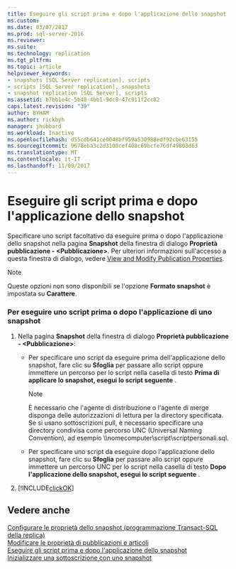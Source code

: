 ```yaml
---
title: Eseguire gli script prima e dopo l'applicazione dello snapshot | Microsoft Docs
ms.custom: 
ms.date: 03/07/2017
ms.prod: sql-server-2016
ms.reviewer: 
ms.suite: 
ms.technology: replication
ms.tgt_pltfrm: 
ms.topic: article
helpviewer_keywords:
- snapshots [SQL Server replication], scripts
- scripts [SQL Server replication], snapshots
- snapshot replication [SQL Server], scripts
ms.assetid: b7bb1e4c-5b48-4bb1-9dc8-47c911f2cc82
caps.latest.revision: "39"
author: BYHAM
ms.author: rickbyh
manager: jhubbard
ms.workload: Inactive
ms.openlocfilehash: d55cdb641ce0048bf959a530988edf92cbe63155
ms.sourcegitcommit: 9678eba3c2d3100cef408c69bcfe76df49803d63
ms.translationtype: MT
ms.contentlocale: it-IT
ms.lasthandoff: 11/09/2017
---
```

# <a name="execute-scripts-before-and-after-a-snapshot-is-applied"></a>Eseguire gli script prima e dopo l'applicazione dello snapshot
  Specificare uno script facoltativo da eseguire prima o dopo l'applicazione dello snapshot nella pagina **Snapshot** della finestra di dialogo **Proprietà pubblicazione - \<Pubblicazione>**. Per ulteriori informazioni sull'accesso a questa finestra di dialogo, vedere [View and Modify Publication Properties](../../relational-databases/replication/publish/view-and-modify-publication-properties.md).  
  
> [!NOTE]  
>  Queste opzioni non sono disponibili se l'opzione **Formato snapshot** è impostata su **Carattere**.  
  
### <a name="to-execute-a-script-before-or-after-a-snapshot-is-applied"></a>Per eseguire uno script prima o dopo l'applicazione di uno snapshot  
  
1.  Nella pagina **Snapshot** della finestra di dialogo **Proprietà pubblicazione - \<Pubblicazione>**:  
  
    -   Per specificare uno script da eseguire prima dell'applicazione dello snapshot, fare clic su **Sfoglia** per passare allo script oppure immettere un percorso per lo script nella casella di testo **Prima di applicare lo snapshot, esegui lo script seguente** .  
  
        > [!NOTE]  
        >  È necessario che l'agente di distribuzione o l'agente di merge disponga delle autorizzazioni di lettura per la directory specificata. Se si usano sottoscrizioni pull, è necessario specificare una directory condivisa come percorso UNC (Universal Naming Convention), ad esempio \\\nomecomputer\script\scriptpersonali.sql.  
  
    -   Per specificare uno script da eseguire dopo l'applicazione dello snapshot, fare clic su **Sfoglia** per passare allo script oppure immettere un percorso UNC per lo script nella casella di testo **Dopo l'applicazione dello snapshot, esegui lo script seguente** .  
  
2.  [!INCLUDE[clickOK](../../includes/clickok-md.md)]  
  
## <a name="see-also"></a>Vedere anche  
 [Configurare le proprietà dello snapshot &#40;programmazione Transact-SQL della replica&#41;](../../relational-databases/replication/publish/configure-snapshot-properties-replication-transact-sql-programming.md)   
 [Modificare le proprietà di pubblicazioni e articoli](../../relational-databases/replication/publish/change-publication-and-article-properties.md)   
 [Eseguire gli script prima e dopo l'applicazione dello snapshot](../../relational-databases/replication/execute-scripts-before-and-after-the-snapshot-is-applied.md)   
 [Inizializzare una sottoscrizione con uno snapshot](../../relational-databases/replication/initialize-a-subscription-with-a-snapshot.md)  
  
  
